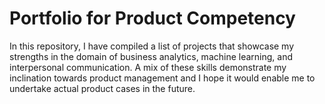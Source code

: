 # Portfolio for Product Competency
In this repository, I have compiled a list of projects that showcase my strengths in the domain of business analytics, machine learning, and interpersonal communication.
A mix of these skills demonstrate my inclination towards product management and I hope it would enable me to undertake actual product cases in the future. 
